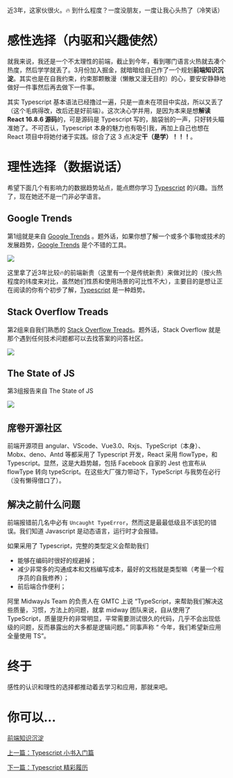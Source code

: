 近3年，这家伙很火。🔥 到什么程度？一度没朋友，一度让我心头热了（冷笑话）


# 感性选择（内驱和兴趣使然）

就我来说，我还是一个不太理性的前端，截止到今年，看到哪门语言火热就去凑个热度，然后学学就丢了。3月份加入掘金，就暗暗给自己作了一个规划**前端知识沉淀**。其实也是在自我约束，约束那颗散漫（懒散又漫无目的）的心，要安安静静地做好一件事然后再去做下一件事。

其实 Typescript 基本语法已经撸过一遍，只是一直未在项目中实战，所以又丢了（这个毛病得改，改后还是好前端）。这次决心学并用，是因为本来是想**解读 React 16.8.6 源码**的，可是源码是 Typescript 写的，脑袋翁的一声，只好转头瞄准她了。不可否认，Typescript 本身的魅力也有吸引我，再加上自己也想在 React 项目中将她付诸于实践。综合了这 3 点决定**干（是学）！！！**。


# 理性选择（数据说话）

希望下面几个有影响力的数据趋势站点，能点燃你学习 [Typescript][] 的兴趣。当然了，现在她还不是一门非必学语言。

## Google Trends

第1组就是来自 [Google Trends][] 。题外话，如果你想了解一个或多个事物或技术的发展趋势，[Google Trends][] 是个不错的工具。

![](./assets/google-trends.png)

这里拿了近3年比较🔥的前端新贵（这里有一个是传统新贵）来做对比的（按火热程度的纬度来对比，虽然她们性质和使用场景的可比性不大），主要目的是想让正在阅读的你有个初步了解，[Typescript][] 是一种趋势。


## Stack Overflow Treads

第2组来自我们熟悉的 [Stack Overflow Treads][]。题外话，Stack Overflow 就是那个遇到任何技术问题都可以去找答案的问答社区。

![](./assets/stackoverflow.png)


## The State of JS
第3组报告来自 The State of JS 

![](./assets/stateofjs.png)


## 席卷开源社区

前端开源项目 angular、VScode、Vue3.0、Rxjs、TypeScript（本身）、Mobx、deno、Antd 等都采用了 Typescript 开发，React 采用 flowType，和 Typescript。显然，这是大趋势越，包括 Facebook 自家的 Jest 也宣布从 flowType 转向 typeScript。在这些大厂强力带动下，TypeScript 与我势在必行（没有懒得借口了）。


## 解决之前什么问题

前端报错前几名中必有 `Uncaught TypeError`，然而这是最最低级且不该犯的错误。我们知道 Javascript 是动态语言，运行时才会报错。

如果采用了 Typescript，完整的类型定义会帮助我们
- 能够在编码时很好的规避掉；
- 减少非常多的沟通成本和文档编写成本，最好的文档就是类型嘛（考量一个程序员的自我修养）；
- 前后端合作便利；

阿里 MidwayJs Team 的负责人在 GMTC 上说 “TypeScript，来帮助我们解决这些质量，习惯，方法上的问题，就拿 midway 团队来说，自从使用了 TypeScript，质量提升的非常明显，平常需要测试很久的代码，几乎不会出现低级的问题，反而暴露出的大多都是逻辑问题。” 同事声称 “ 今年，我们希望新应用全量使用 TS”。



# 终于

感性的认识和理性的选择都推动着去学习和应用，那就来吧。


# 你可以...

[前端知识沉淀](https://juejin.im/post/5d0878aaf265da1b83338f74?utm_source=gold_browser_extension)

[上一篇：Typescript 小书入门篇](../README.md)

[下一篇：Typescript 精彩履历](./introduction.md)

[Google Trends]: https://trends.google.com/trends/explore?date=2016-05-19%202019-06-19&geo=CN&q=typescript,es6,react,vue,jquery
[Stack Overflow Treads]: https://insights.stackoverflow.com/trends?tags=typescript%2Creactjs%2Cvuex%2Cecmascript-6%2Cjquery
[Typescript]: http://www.typescriptlang.org/


